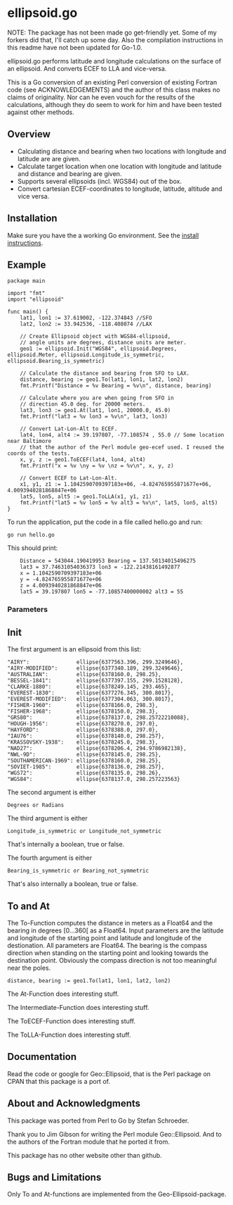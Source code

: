 # ellipsoid.go

NOTE: The package has not been made go get-friendly yet. Some of my forkers did that, I'll catch up some day.
Also the compilation instructions in this readme have not been updated for Go-1.0.

ellipsoid.go performs latitude and longitude calculations 
on the surface of an ellipsoid. And converts ECEF to LLA and
vice-versa.

This is a Go conversion of an existing Perl conversion 
of existing Fortran code (see ACKNOWLEDGEMENTS) and the 
author of this class makes no claims of originality. Nor 
can he even vouch for the results of the calculations, 
although they do seem to work for him and have been 
tested against other methods.

## Overview

* Calculating distance and bearing when two locations with longitude and latitude are are given.
* Calculate target location when one location with longitude and latitude and distance and bearing are given.
* Supports several ellipsoids (incl. WGS84) out of the box.
* Convert cartesian ECEF-coordinates to longitude, latitude, altitude and vice versa.

## Installation

Make sure you have the a working Go environment. See the [install instructions](http://golang.org/doc/install.html). 

## Example
    
	package main

	import "fmt"
	import "ellipsoid"

	func main() {
		lat1, lon1 := 37.619002, -122.374843 //SFO
		lat2, lon2 := 33.942536, -118.408074 //LAX

		// Create Ellipsoid object with WGS84-ellipsoid, 
		// angle units are degrees, distance units are meter.
		geo1 := ellipsoid.Init("WGS84", ellipsoid.Degrees, ellipsoid.Meter, ellipsoid.Longitude_is_symmetric, ellipsoid.Bearing_is_symmetric)

		// Calculate the distance and bearing from SFO to LAX.
		distance, bearing := geo1.To(lat1, lon1, lat2, lon2)
		fmt.Printf("Distance = %v Bearing = %v\n", distance, bearing)

		// Calculate where you are when going from SFO in 
		// direction 45.0 deg. for 20000 meters.
		lat3, lon3 := geo1.At(lat1, lon1, 20000.0, 45.0)
		fmt.Printf("lat3 = %v lon3 = %v\n", lat3, lon3)
		
		// Convert Lat-Lon-Alt to ECEF.
		lat4, lon4, alt4 := 39.197807, -77.108574 , 55.0 // Some location near Baltimore
		// that the author of the Perl module geo-ecef used. I reused the coords of the tests.
		x, y, z := geo1.ToECEF(lat4, lon4, alt4)
		fmt.Printf("x = %v \ny = %v \nz = %v\n", x, y, z)

		// Convert ECEF to Lat-Lon-Alt.
		x1, y1, z1 := 1.1042590709397183e+06, -4.824765955871677e+06, 4.0093940281868847e+06
		lat5, lon5, alt5 := geo1.ToLLA(x1, y1, z1)
		fmt.Printf("lat5 = %v lon5 = %v alt3 = %v\n", lat5, lon5, alt5)
	}

To run the application, put the code in a file called hello.go and run:

    go run hello.go

This should print:

		Distance = 543044.190419953 Bearing = 137.50134015496275
		lat3 = 37.74631054036373 lon3 = -122.21438161492877
		x = 1.1042590709397183e+06
		y = -4.824765955871677e+06
		z = 4.0093940281868847e+06
		lat5 = 39.197807 lon5 = -77.10857400000002 alt3 = 55

### Parameters

## Init

The first argument is an ellipsoid from this list:

	"AIRY":               ellipse{6377563.396, 299.3249646},
	"AIRY-MODIFIED":      ellipse{6377340.189, 299.3249646},
	"AUSTRALIAN":         ellipse{6378160.0, 298.25},
	"BESSEL-1841":        ellipse{6377397.155, 299.1528128},
	"CLARKE-1880":        ellipse{6378249.145, 293.465},
	"EVEREST-1830":       ellipse{6377276.345, 300.8017},
	"EVEREST-MODIFIED":   ellipse{6377304.063, 300.8017},
	"FISHER-1960":        ellipse{6378166.0, 298.3},
	"FISHER-1968":        ellipse{6378150.0, 298.3},
	"GRS80":              ellipse{6378137.0, 298.25722210088},
	"HOUGH-1956":         ellipse{6378270.0, 297.0},
	"HAYFORD":            ellipse{6378388.0, 297.0},
	"IAU76":              ellipse{6378140.0, 298.257},
	"KRASSOVSKY-1938":    ellipse{6378245.0, 298.3},
	"NAD27":              ellipse{6378206.4, 294.9786982138},
	"NWL-9D":             ellipse{6378145.0, 298.25},
	"SOUTHAMERICAN-1969": ellipse{6378160.0, 298.25},
	"SOVIET-1985":        ellipse{6378136.0, 298.257},
	"WGS72":              ellipse{6378135.0, 298.26},
	"WGS84":              ellipse{6378137.0, 298.257223563}

The second argument is either 

	Degrees or Radians
	
The third argument is either

	Longitude_is_symmetric or Longitude_not_symmetric

That's internally a boolean, true or false.

The fourth argument is either

	Bearing_is_symmetric or Bearing_not_symmetric

That's also internally a boolean, true or false.

## To and At

The To-Function computes the distance in meters as a Float64 and the bearing in degrees [0...360[
as a Float64. Input parameters are the latitude and longitude of the starting point and
latitude and longitude of the destionation. All parameters are Float64. The bearing is 
the compass direction when standing on the starting point and looking towards the destination point.
Obviously the compass direction is not too meaningful near the poles.

	distance, bearing := geo1.To(lat1, lon1, lat2, lon2)

The At-Function does interesting stuff.

The Intermediate-Function does interesting stuff.

The ToECEF-Function does interesting stuff.

The ToLLA-Function does interesting stuff.



## Documentation

Read the code or google for Geo::Ellipsoid, that is the Perl package
on CPAN that this package is a port of.

## About and Acknowledgments

This package was ported from Perl to Go by Stefan Schroeder.

Thank you to Jim Gibson for writing the Perl module Geo::Ellipsoid.
And to the authors of the Fortran module that he ported it from.

This package has no other website other than github.

## Bugs and Limitations

Only To and At-functions are implemented from the Geo-Ellipsoid-package.


